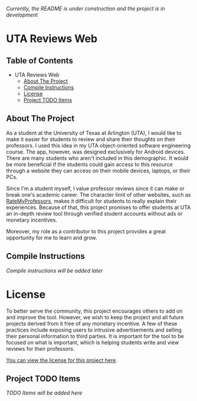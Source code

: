 *Currently, the README is under construction and the project is in development*

# UTA Reviews Web

## Table of Contents
- UTA Reviews Web
  * [About The Project](#about-the-project)
  * [Compile Instructions](#compile-instructions)
  * [License](#license)
  * [Project TODO Items](#project-todo-items)

## About The Project
As a student at the University of Texas at Arlington (UTA), I would like to make it easier for students to review and share their thoughts on their professors. I used this idea in my UTA object-oriented software engineering course. The app, however, was designed exclusively for Android devices. There are many students who aren't included in this demographic. It would be more beneficial if the students could gain access to this resource through a website they can access on their mobile devices, laptops, or their PCs.

Since I'm a student myself, I value professor reviews since it can make or break one's academic career. The character limit of other websites, such as [RateMyProfessors](https://www.ratemyprofessors.com/), makes it difficult for students to really explain their experiences. Because of that, this project promises to offer students at UTA an in-depth review tool through verified student accounts without ads or monetary incentives.

Moreover, my role as a contributor to this project provides a great opportunity for me to learn and grow.

## Compile Instructions
*Compile instructions will be added later*

# License
To better serve the community, this project encourages others to add on and improve the tool. However, we wish to keep the project and all future projects derived from it free of any monetary incentive. A few of these practices include exposing users to intrusive advertisements and selling their personal information to third parties. It is important for the tool to be focused on what is important, which is helping students write and view reviews for their professors.

[You can view the license for this project here](https://github.com/RobertCarrUTA/UTA-Reviews-Web/blob/Initial-Setup/LICENSE-CC-BY-NC-4.0.md).

## Project TODO Items
*TODO Items will be added here*
